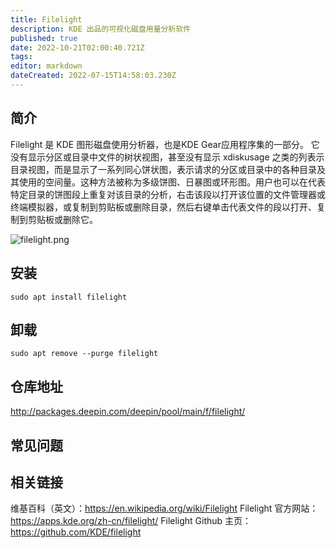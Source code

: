 ```yaml
---
title: Filelight
description: KDE 出品的可视化磁盘用量分析软件
published: true
date: 2022-10-21T02:00:40.721Z
tags: 
editor: markdown
dateCreated: 2022-07-15T14:58:03.230Z
---
```


## 简介
Filelight 是 KDE 图形磁盘使用分析器，也是KDE Gear应用程序集的一部分。
它没有显示分区或目录中文件的树状视图，甚至没有显示 xdiskusage 之类的列表示目录视图，而是显示了一系列同心饼状图，表示请求的分区或目录中的各种目录及其使用的空间量。这种方法被称为多级饼图、日暴图或环形图。用户也可以在代表特定目录的饼图段上重复对该目录的分析，右击该段以打开该位置的文件管理器或终端模拟器，或复制到剪贴板或删除目录，然后右键单击代表文件的段以打开、复制到剪贴板或删除它。

![filelight.png](/filelight.png)

## 安装
```
sudo apt install filelight
```

## 卸载
```
sudo apt remove --purge filelight
```

## 仓库地址
http://packages.deepin.com/deepin/pool/main/f/filelight/

## 常见问题
## 相关链接
维基百科（英文）：https://en.wikipedia.org/wiki/Filelight
Filelight 官方网站：https://apps.kde.org/zh-cn/filelight/
Filelight Github 主页：https://github.com/KDE/filelight